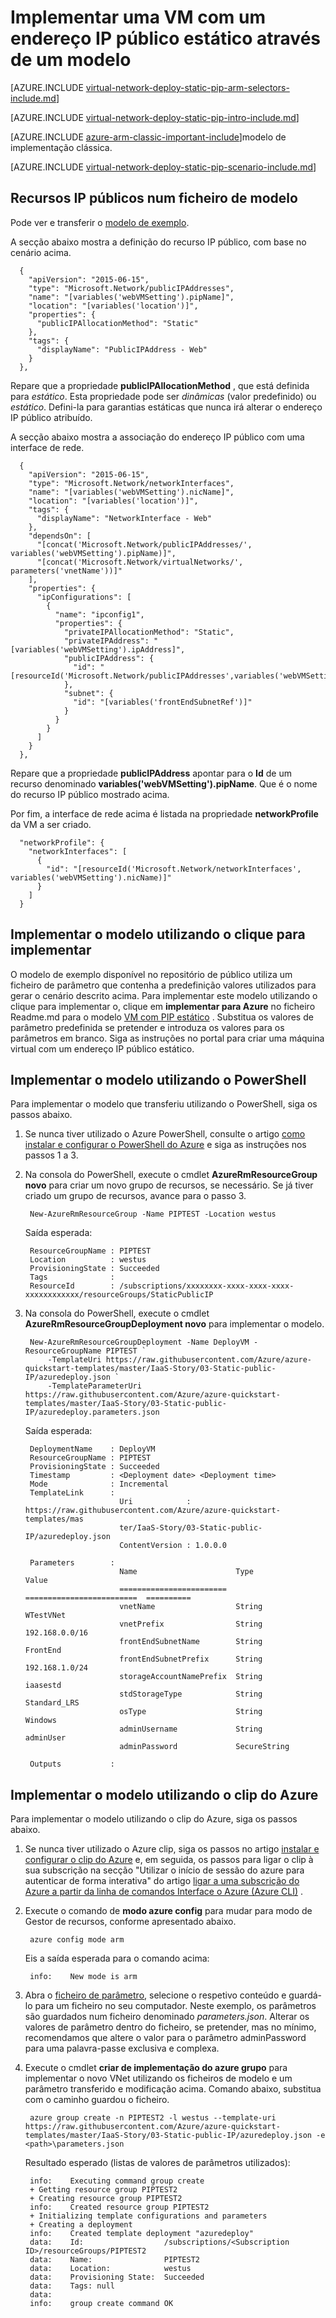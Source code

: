 <properties
   pageTitle="Implementar uma VM com um endereço IP público estático utilizando um modelo no Gestor de recursos | Microsoft Azure"
   description="Saiba como implementar VMs com um endereço IP público estático utilizando um modelo no Gestor de recursos"
   services="virtual-network"
   documentationCenter="na"
   authors="jimdial"
   manager="carmonm"
   editor=""
   tags="azure-resource-manager"
/>
<tags  
   ms.service="virtual-network"
   ms.devlang="na"
   ms.topic="article"
   ms.tgt_pltfrm="na"
   ms.workload="infrastructure-services"
   ms.date="04/27/2016"
   ms.author="jdial" />

# <a name="deploy-a-vm-with-a-static-public-ip-using-a-template"></a>Implementar uma VM com um endereço IP público estático através de um modelo

[AZURE.INCLUDE [virtual-network-deploy-static-pip-arm-selectors-include.md](../../includes/virtual-network-deploy-static-pip-arm-selectors-include.md)]

[AZURE.INCLUDE [virtual-network-deploy-static-pip-intro-include.md](../../includes/virtual-network-deploy-static-pip-intro-include.md)]

[AZURE.INCLUDE [azure-arm-classic-important-include](../../includes/learn-about-deployment-models-rm-include.md)]modelo de implementação clássica.

[AZURE.INCLUDE [virtual-network-deploy-static-pip-scenario-include.md](../../includes/virtual-network-deploy-static-pip-scenario-include.md)]

## <a name="public-ip-resources-in-a-template-file"></a>Recursos IP públicos num ficheiro de modelo

Pode ver e transferir o [modelo de exemplo](https://raw.githubusercontent.com/Azure/azure-quickstart-templates/master/IaaS-Story/03-Static-public-IP/azuredeploy.json).

A secção abaixo mostra a definição do recurso IP público, com base no cenário acima.

      {
        "apiVersion": "2015-06-15",
        "type": "Microsoft.Network/publicIPAddresses",
        "name": "[variables('webVMSetting').pipName]",
        "location": "[variables('location')]",
        "properties": {
          "publicIPAllocationMethod": "Static"
        },
        "tags": {
          "displayName": "PublicIPAddress - Web"
        }
      },

Repare que a propriedade **publicIPAllocationMethod** , que está definida para *estático*. Esta propriedade pode ser *dinâmicas* (valor predefinido) ou *estático*. Defini-la para garantias estáticas que nunca irá alterar o endereço IP público atribuído.

A secção abaixo mostra a associação do endereço IP público com uma interface de rede.

      {
        "apiVersion": "2015-06-15",
        "type": "Microsoft.Network/networkInterfaces",
        "name": "[variables('webVMSetting').nicName]",
        "location": "[variables('location')]",
        "tags": {
          "displayName": "NetworkInterface - Web"
        },
        "dependsOn": [
          "[concat('Microsoft.Network/publicIPAddresses/', variables('webVMSetting').pipName)]",
          "[concat('Microsoft.Network/virtualNetworks/', parameters('vnetName'))]"
        ],
        "properties": {
          "ipConfigurations": [
            {
              "name": "ipconfig1",
              "properties": {
                "privateIPAllocationMethod": "Static",
                "privateIPAddress": "[variables('webVMSetting').ipAddress]",
                "publicIPAddress": {
                  "id": "[resourceId('Microsoft.Network/publicIPAddresses',variables('webVMSetting').pipName)]"
                },
                "subnet": {
                  "id": "[variables('frontEndSubnetRef')]"
                }
              }
            }
          ]
        }
      },

Repare que a propriedade **publicIPAddress** apontar para o **Id** de um recurso denominado **variables('webVMSetting').pipName**. Que é o nome do recurso IP público mostrado acima.

Por fim, a interface de rede acima é listada na propriedade **networkProfile** da VM a ser criado.

      "networkProfile": {
        "networkInterfaces": [
          {
            "id": "[resourceId('Microsoft.Network/networkInterfaces', variables('webVMSetting').nicName)]"
          }
        ]
      }

## <a name="deploy-the-template-by-using-click-to-deploy"></a>Implementar o modelo utilizando o clique para implementar

O modelo de exemplo disponível no repositório de público utiliza um ficheiro de parâmetro que contenha a predefinição valores utilizados para gerar o cenário descrito acima. Para implementar este modelo utilizando o clique para implementar o, clique em **implementar para Azure** no ficheiro Readme.md para o modelo [VM com PIP estático](https://github.com/Azure/azure-quickstart-templates/tree/master/IaaS-Story/03-Static-public-IP) . Substitua os valores de parâmetro predefinida se pretender e introduza os valores para os parâmetros em branco.  Siga as instruções no portal para criar uma máquina virtual com um endereço IP público estático.

## <a name="deploy-the-template-by-using-powershell"></a>Implementar o modelo utilizando o PowerShell

Para implementar o modelo que transferiu utilizando o PowerShell, siga os passos abaixo.

1. Se nunca tiver utilizado o Azure PowerShell, consulte o artigo [como instalar e configurar o PowerShell do Azure](../powershell-install-configure.md) e siga as instruções nos passos 1 a 3.

2. Na consola do PowerShell, execute o cmdlet **AzureRmResourceGroup novo** para criar um novo grupo de recursos, se necessário. Se já tiver criado um grupo de recursos, avance para o passo 3.

        New-AzureRmResourceGroup -Name PIPTEST -Location westus

    Saída esperada:

        ResourceGroupName : PIPTEST
        Location          : westus
        ProvisioningState : Succeeded
        Tags              :
        ResourceId        : /subscriptions/xxxxxxxx-xxxx-xxxx-xxxx-xxxxxxxxxxxx/resourceGroups/StaticPublicIP

3. Na consola do PowerShell, execute o cmdlet **AzureRmResourceGroupDeployment novo** para implementar o modelo.

        New-AzureRmResourceGroupDeployment -Name DeployVM -ResourceGroupName PIPTEST `
            -TemplateUri https://raw.githubusercontent.com/Azure/azure-quickstart-templates/master/IaaS-Story/03-Static-public-IP/azuredeploy.json `
            -TemplateParameterUri https://raw.githubusercontent.com/Azure/azure-quickstart-templates/master/IaaS-Story/03-Static-public-IP/azuredeploy.parameters.json

    Saída esperada:

        DeploymentName    : DeployVM
        ResourceGroupName : PIPTEST
        ProvisioningState : Succeeded
        Timestamp         : <Deployment date> <Deployment time>
        Mode              : Incremental
        TemplateLink      :
                            Uri            : https://raw.githubusercontent.com/Azure/azure-quickstart-templates/mas
                            ter/IaaS-Story/03-Static-public-IP/azuredeploy.json
                            ContentVersion : 1.0.0.0

        Parameters        :
                            Name                      Type                       Value     
                            ========================  =========================  ==========
                            vnetName                  String                     WTestVNet
                            vnetPrefix                String                     192.168.0.0/16
                            frontEndSubnetName        String                     FrontEnd  
                            frontEndSubnetPrefix      String                     192.168.1.0/24
                            storageAccountNamePrefix  String                     iaasestd  
                            stdStorageType            String                     Standard_LRS
                            osType                    String                     Windows   
                            adminUsername             String                     adminUser
                            adminPassword             SecureString                         

        Outputs           :

## <a name="deploy-the-template-by-using-the-azure-cli"></a>Implementar o modelo utilizando o clip do Azure

Para implementar o modelo utilizando o clip do Azure, siga os passos abaixo.

1. Se nunca tiver utilizado o Azure clip, siga os passos no artigo [instalar e configurar o clip do Azure](../xplat-cli-install.md) e, em seguida, os passos para ligar o clip à sua subscrição na secção "Utilizar o início de sessão do azure para autenticar de forma interativa" do artigo [ligar a uma subscrição do Azure a partir da linha de comandos Interface o Azure (Azure CLI)](../xplat-cli-connect.md) .
2. Execute o comando de **modo azure config** para mudar para modo de Gestor de recursos, conforme apresentado abaixo.

        azure config mode arm

    Eis a saída esperada para o comando acima:

        info:    New mode is arm

3. Abra o [ficheiro de parâmetro](https://raw.githubusercontent.com/Azure/azure-quickstart-templates/master/IaaS-Story/03-Static-public-IP/azuredeploy.parameters.json), selecione o respetivo conteúdo e guardá-lo para um ficheiro no seu computador. Neste exemplo, os parâmetros são guardados num ficheiro denominado *parameters.json*. Alterar os valores de parâmetro dentro do ficheiro, se pretender, mas no mínimo, recomendamos que altere o valor para o parâmetro adminPassword para uma palavra-passe exclusiva e complexa.

4. Execute o cmdlet **criar de implementação do azure grupo** para implementar o novo VNet utilizando os ficheiros de modelo e um parâmetro transferido e modificação acima. Comando abaixo, substitua <path> com o caminho guardou o ficheiro. 

        azure group create -n PIPTEST2 -l westus --template-uri https://raw.githubusercontent.com/Azure/azure-quickstart-templates/master/IaaS-Story/03-Static-public-IP/azuredeploy.json -e <path>\parameters.json

    Resultado esperado (listas de valores de parâmetros utilizados):

        info:    Executing command group create
        + Getting resource group PIPTEST2
        + Creating resource group PIPTEST2
        info:    Created resource group PIPTEST2
        + Initializing template configurations and parameters
        + Creating a deployment
        info:    Created template deployment "azuredeploy"
        data:    Id:                  /subscriptions/<Subscription ID>/resourceGroups/PIPTEST2
        data:    Name:                PIPTEST2
        data:    Location:            westus
        data:    Provisioning State:  Succeeded
        data:    Tags: null
        data:
        info:    group create command OK
